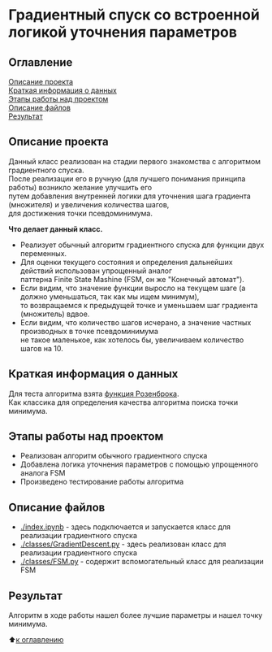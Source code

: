 # Градиентный спуск со встроенной логикой уточнения параметров

## Оглавление

[Описание проекта](https://github.com/experiment0/experiments/tree/master/gradient_descent#Описание-проекта)\
[Краткая информация о данных](https://github.com/experiment0/experiments/tree/master/gradient_descent#Краткая-информация-о-данных)\
[Этапы работы над проектом](https://github.com/experiment0/experiments/tree/master/gradient_descent#Этапы-работы-над-проектом)\
[Описание файлов](https://github.com/experiment0/experiments/tree/master/gradient_descent#Описание-файлов)\
[Результат](https://github.com/experiment0/experiments/tree/master/gradient_descent#Результат)

## Описание проекта

Данный класс реализован на стадии первого знакомства с алгоритмом градиентного спуска.\
После реализации его в ручную (для лучшего понимания принципа работы) возникло желание улучшить его\
путем добавления внутренней логики для уточнения шага градиента (множителя) и увеличения количества шагов,\
для достижения точки псевдоминимума.

**Что делает данный класс.**
- Реализует обычный алгоритм градиентного спуска для функции двух переменных.
- Для оценки текущего состояния и определения дальнейших действий использован упрощенный аналог \
паттерна Finite State Mashine (FSM, он же "Конечный автомат").
- Если видим, что значение функции выросло на текущем шаге (а должно уменьшаться, так как мы ищем минимум),\
то возвращаемся к предыдущей точке и уменьшаем шаг градиента (множитель) вдвое.
- Если видим, что количество шагов исчерано, а значение частных производных в точке псевдоминимума \
не такое маленькое, как хотелось бы, увеличиваем количество шагов на 10.

## Краткая информация о данных

Для теста алгоритма взята [функция Розенброка](https://ru.wikipedia.org/wiki/%D0%A4%D1%83%D0%BD%D0%BA%D1%86%D0%B8%D1%8F_%D0%A0%D0%BE%D0%B7%D0%B5%D0%BD%D0%B1%D1%80%D0%BE%D0%BA%D0%B0).\
Как классика для определения качества алгоритма поиска точки минимума.

## Этапы работы над проектом

- Реализован алгоритм обычного градиентного спуска
- Добавлена логика уточнения параметров с помощью упрощенного аналога FSM
- Произведено тестирование работы алгоритма

## Описание файлов

- [./index.ipynb](./index.ipynb) - здесь подключается и запускается класс для реализации градиентного спуска
- [./classes/GradientDescent.py](./classes/GradientDescent.py) - здесь реализован класс для реализации градиентного спуска
- [./classes/FSM.py](./classes/FSM.py) - содержит вспомогательный класс для реализации FSM

## Результат

Алгоритм в ходе работы нашел более лучшие параметры и нашел точку минимума.

:arrow_up:[к оглавлению](https://github.com/experiment0/experiments/tree/master/gradient_descent#Оглавление)
